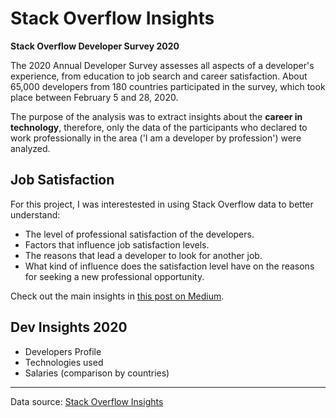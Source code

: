 # **Stack Overflow Insights**


**Stack Overflow Developer Survey 2020**

The 2020 Annual Developer Survey assesses all aspects of a developer's experience, from education to job search and career satisfaction. About 65,000 developers from 180 countries participated in the survey, which took place between February 5 and 28, 2020.    

The purpose of the analysis was to extract insights about the **career in technology**, therefore, only the data of the participants who declared to work professionally in the area ('I am a developer by profession') were analyzed.    



## Job Satisfaction    
For this project, I was interestested in using Stack Overflow data to better understand:    
      
* The level of professional satisfaction of the developers.
* Factors that influence job satisfaction levels.
* The reasons that lead a developer to look for another job.
* What kind of influence does the satisfaction level have on the reasons for seeking a new professional opportunity.    
    
    
Check out the main insights in [this post on Medium](https://priscillapreks.medium.com/what-attracts-and-retains-developers-in-a-company-its-not-just-about-the-salary-4ea7b8f52bcf).    


## Dev Insights 2020 
* Developers Profile
* Technologies used
* Salaries (comparison by countries)
    
    
---
    
Data source: [Stack Overflow Insights](https://insights.stackoverflow.com/survey)    


